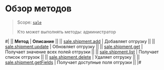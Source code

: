 # Обзор методов

> Scope: [`sale`](../../scopes/permissions.md)
>
> Кто может выполнять методы: администратор

#|
|| **Метод** | **Описание** ||
|| [sale.shipment.add](./sale-shipment-add.md) | Добавляет отгрузку ||
|| [sale.shipment.update](./sale-shipment-update.md) | Обновляет отгрузку ||
|| [sale.shipment.get](./sale-shipment-get.md) | Получает значение всех полей отгрузки ||
|| [sale.shipment.list](./sale-shipment-list.md) | Получает список отгрузок ||
|| [sale.shipment.delete](./sale-shipment-delete.md) | Удаляет отгрузку ||
|| [sale.shipment.getFields](./sale-shipment-get-fields.md) | Получает доступные поля отгрузки ||
|#